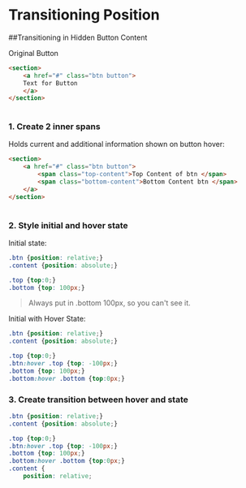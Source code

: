 # Transitioning Position


##Transitioning in Hidden Button Content

Original Button

```html
<section>
    <a href="#" class="btn button">
    Text for Button
    </a>
</section>
    
```

### 1. Create 2 inner spans

Holds current and additional information shown on button hover:

```html
<section>
    <a href="#" class="btn button">
        <span class="top-content">Top Content of btn </span>
        <span class="bottom-content">Bottom Content btn </span>
    </a>
</section>
    
```

### 2. Style initial and hover state

Initial state:

```css
.btn {position: relative;}
.content {position: absolute;}

.top {top:0;}
.bottom {top: 100px;}
```
>Always put in .bottom 100px, so you can't see it.

Initial with Hover State:

```css
.btn {position: relative;}
.content {position: absolute;}

.top {top:0;}
.btn:hover .top {top: -100px;}
.bottom {top: 100px;}
.bottom:hover .bottom {top:0px;}
```


### 3. Create transition between hover and state

```css
.btn {position: relative;}
.content {position: absolute;}

.top {top:0;}
.btn:hover .top {top: -100px;}
.bottom {top: 100px;}
.bottom:hover .bottom {top:0px;}
.content {
    position: relative;
```





